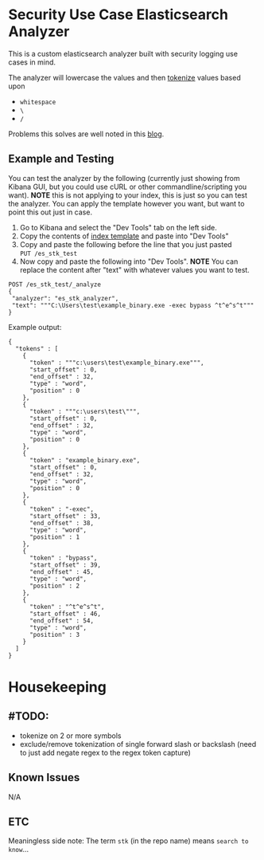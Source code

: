 # Security Use Case Elasticsearch Analyzer

This is a custom elasticsearch analyzer built with security logging use cases in mind.

The analyzer will lowercase the values and then [tokenize](https://www.elastic.co/guide/en/elasticsearch/reference/current/analysis-tokenizers.html) values based upon
- `whitespace`
- `\ `
- `/`
 
 
 Problems this solves are well noted in this [blog](https://socprime.com/blog/elastic-for-security-analysts-part-1-searching-strings/).
 
 
 ## Example and Testing
 
 You can test the analyzer by the following (currently just showing from Kibana GUI, but you could use cURL or other commandline/scripting you want).
 **NOTE** this is not applying to your index, this is just so you can test the analyzer. You can apply the template however you want, but want to point this out just in case.
 1. Go to Kibana and select the "Dev Tools" tab on the left side. 
 1. Copy the contents of [index template](es_stk_template.json) and paste into "Dev Tools"
 1. Copy and paste the following before the line that you just pasted  
 `PUT /es_stk_test` 
 1. Now copy and paste the following into "Dev Tools". **NOTE** You can replace the content after "text" with whatever values you want to test.
 ```
POST /es_stk_test/_analyze
{
  "analyzer": "es_stk_analyzer",
  "text": """C:\Users\test\example_binary.exe -exec bypass ^t^e^s^t"""
}
```
Example output:
```text
{
  "tokens" : [
    {
      "token" : """c:\users\test\example_binary.exe""",
      "start_offset" : 0,
      "end_offset" : 32,
      "type" : "word",
      "position" : 0
    },
    {
      "token" : """c:\users\test\""",
      "start_offset" : 0,
      "end_offset" : 32,
      "type" : "word",
      "position" : 0
    },
    {
      "token" : "example_binary.exe",
      "start_offset" : 0,
      "end_offset" : 32,
      "type" : "word",
      "position" : 0
    },
    {
      "token" : "-exec",
      "start_offset" : 33,
      "end_offset" : 38,
      "type" : "word",
      "position" : 1
    },
    {
      "token" : "bypass",
      "start_offset" : 39,
      "end_offset" : 45,
      "type" : "word",
      "position" : 2
    },
    {
      "token" : "^t^e^s^t",
      "start_offset" : 46,
      "end_offset" : 54,
      "type" : "word",
      "position" : 3
    }
  ]
}
```
 
 
 # Housekeeping
 
 ## #TODO:
 - tokenize on 2 or more symbols
 - exclude/remove tokenization of single forward slash or backslash (need to just add negate regex to the regex token capture)
  
 ## Known Issues
 N/A
 
 
 
 
 ## ETC
 Meaningless side note:
 The term `stk` (in the repo name) means `search to know`...